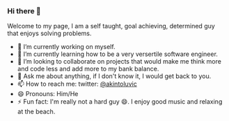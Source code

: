 ### Hi there 👋


Welcome to my page, I am a self taught, goal achieving, determined guy that enjoys solving problems.

- 🔭 I’m currently working on myself.
- 🌱 I’m currently learning how to be a very versertile software engineer. 
- 👯 I’m looking to collaborate on projects that would make me think more and code less and add more to my bank balance.
- 💬 Ask me about anything, if I don't know it, I would get back to you.
- 📫 How to reach me: twitter: [@akintoluvic](http://www.twitter.com/akintoluvic)
- 😄 Pronouns: Him/He
- ⚡ Fun fact: I'm really not a hard guy 😄. I enjoy good music and relaxing at the beach.
